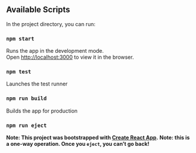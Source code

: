 

## Available Scripts

In the project directory, you can run:

### `npm start`

Runs the app in the development mode.<br />
Open [http://localhost:3000](http://localhost:3000) to view it in the browser.

### `npm test`

Launches the test runner

### `npm run build`

Builds the app for production

### `npm run eject`

**Note: This project was bootstrapped with [Create React App](https://github.com/facebook/create-react-app).**
**Note: this is a one-way operation. Once you `eject`, you can’t go back!**


